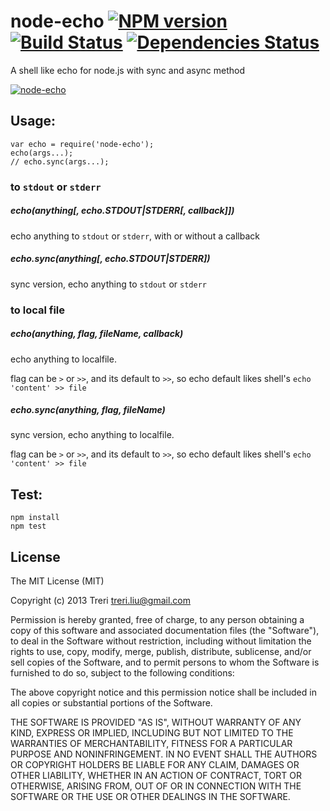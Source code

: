 # node-echo [![NPM version](https://badge.fury.io/js/node-echo.png)](http://badge.fury.io/js/node-echo) [![Build Status](https://travis-ci.org/Treri/node-echo.png)](https://travis-ci.org/Treri/node-echo) [![Dependencies Status](https://david-dm.org/Treri/node-echo.png)](https://david-dm.org/Treri/node-echo)

A shell like echo for node.js with sync and async method

[![node-echo](https://nodei.co/npm/node-echo.png?compact=true)](https://nodei.co/npm/node-echo)

## Usage:

    var echo = require('node-echo');
    echo(args...);
    // echo.sync(args...);

### to `stdout` or `stderr`

##### echo(anything[, echo.STDOUT|STDERR[, callback]])
echo anything to `stdout` or `stderr`, with or without a callback

##### echo.sync(anything[, echo.STDOUT|STDERR])
sync version, echo anything to `stdout` or `stderr`

### to local file

##### echo(anything, flag, fileName, callback)
echo anything to localfile.

flag can be `>` or `>>`, and its default to `>>`, so echo default likes shell's
`echo 'content' >> file`

##### echo.sync(anything, flag, fileName)
sync version, echo anything to localfile.

flag can be `>` or `>>`, and its default to `>>`, so echo default likes shell's
`echo 'content' >> file`

## Test:

    npm install
    npm test

## License

The MIT License (MIT)

Copyright (c) 2013 Treri treri.liu@gmail.com

Permission is hereby granted, free of charge, to any person obtaining a copy
of this software and associated documentation files (the "Software"), to deal
in the Software without restriction, including without limitation the rights
to use, copy, modify, merge, publish, distribute, sublicense, and/or sell
copies of the Software, and to permit persons to whom the Software is
furnished to do so, subject to the following conditions:

The above copyright notice and this permission notice shall be included in
all copies or substantial portions of the Software.

THE SOFTWARE IS PROVIDED "AS IS", WITHOUT WARRANTY OF ANY KIND, EXPRESS OR
IMPLIED, INCLUDING BUT NOT LIMITED TO THE WARRANTIES OF MERCHANTABILITY,
FITNESS FOR A PARTICULAR PURPOSE AND NONINFRINGEMENT. IN NO EVENT SHALL THE
AUTHORS OR COPYRIGHT HOLDERS BE LIABLE FOR ANY CLAIM, DAMAGES OR OTHER
LIABILITY, WHETHER IN AN ACTION OF CONTRACT, TORT OR OTHERWISE, ARISING FROM,
OUT OF OR IN CONNECTION WITH THE SOFTWARE OR THE USE OR OTHER DEALINGS IN
THE SOFTWARE.
